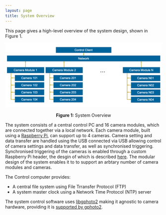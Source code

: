 ```yaml
---
layout: page
title: System Overview
---
```


This page gives a high-level overview of the system design, shown in Figure 1.

![](images/system-overview.png)
<p style="text-align:center"><b>Figure 1:</b> System Overview</p>

The system consists of a central control PC and 16 camera modules, which are connected together via a local network. Each camera module, built using a [Raspberry Pi](https://www.raspberrypi.org/), can support up to 4 cameras. Camera setting and data transfer are handled using the USB  connected via USB allowing control of camera settings and data transfer, as well as synchronised triggering.
Synchronised triggering of the cameras is enabled through a custom Raspberry Pi header, the desgin of which is described [here](camera-sync.md). The modular design of the system enables it to to support an arbtary number of camera modules and cameras.

The Control computer provides:
* A central file system using File Trransfer Protocol (FTP)
* A system master clock using a Network Time Protocol (NTP) server


The system control software uses [libgphoto2](http://gphoto.org/) making it agnostic to camera hardware, providing it is [supported by gphoto2](http://gphoto.org/proj/libgphoto2/support.php).
